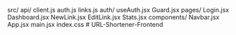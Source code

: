 src/
  api/
    client.js
    auth.js
    links.js
  auth/
    useAuth.jsx
    Guard.jsx
  pages/
    Login.jsx
    Dashboard.jsx
    NewLink.jsx
    EditLink.jsx
    Stats.jsx
  components/
    Navbar.jsx
  App.jsx
  main.jsx
  index.css
#   U R L - S h o r t e n e r - F r o n t e n d  
 
